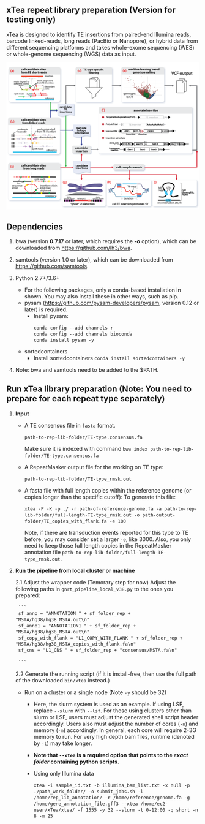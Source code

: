 ## xTea repeat library preparation (Version for testing only)

xTea is designed to identify TE insertions from paired-end Illumina reads, barcode linked-reads, long reads (PacBio or Nanopore), or hybrid data from different sequencing platforms and takes whole-exome sequencing (WES) or whole-genome sequencing (WGS) data as input. 

![alt text](./xTea_workflow.png)


## Dependencies

1. bwa (version **0.7.17** or later, which requires the **-o** option), which can be downloaded from https://github.com/lh3/bwa.
2. samtools (version 1.0 or later), which can be downloaded from https://github.com/samtools.
3. Python 2.7+/3.6+
	+ For the following packages, only a conda-based installation in shown. You may also install these in other ways, such as pip. 
	+ pysam (https://github.com/pysam-developers/pysam, version 0.12 or later) is required.
		+ Install pysam:
			```
			conda config --add channels r
			conda config --add channels bioconda
			conda install pysam -y
			```
	+ sortedcontainers
		+ Install sortedcontainers
		`conda install sortedcontainers -y`

4. Note: bwa and samtools need to be added to the $PATH.



## Run xTea library preparation (Note: You need to prepare for each repeat type separately)
1. **Input**
	+ A TE consensus file in `fasta` format.
	
		```
		path-to-rep-lib-folder/TE-type.consensus.fa
		```
	
		Make sure it is indexed with command `bwa index path-to-rep-lib-folder/TE-type.consensus.fa`

	+ A RepeatMasker output file for the working on TE type:
		```
		path-to-rep-lib-folder/TE-type_rmsk.out
		```
	
	+ A fasta file with full length copies within the reference genome (or copies longer than the specific cutoff):
		To generate this file:

		```
		xtea -P -K -p ./ -r path-of-reference-genome.fa -a path-to-rep-lib-folder/full-length-TE-type_rmsk.out -o path-output-folder/TE_copies_with_flank.fa -e 100 
		```
		Note, if there are transduction events reported for this type to TE before, you may consider set a larger `-e`, like 3000. Also, you only need to keep those full length copies in the RepeatMasker annotation file `path-to-rep-lib-folder/full-length-TE-type_rmsk.out`.


2. **Run the pipeline from local cluster or machine**

	2.1 Adjust the wrapper code (Temorary step for now)
		Adjust the following paths in `gnrt_pipeline_local_v38.py` to the ones you prepared:

		```
		sf_anno = "ANNOTATION " + sf_folder_rep + "MSTA/hg38/hg38_MSTA.out\n"
        sf_anno1 = "ANNOTATION1 " + sf_folder_rep + "MSTA/hg38/hg38_MSTA.out\n"
        sf_copy_with_flank = "L1_COPY_WITH_FLANK " + sf_folder_rep + "MSTA/hg38/hg38_MSTA_copies_with_flank.fa\n"
        sf_cns = "L1_CNS " + sf_folder_rep + "consensus/MSTA.fa\n"

		```

	2.2 Generate the running script (if it is install-free, then use the full path of the downloaded `bin/xtea` instead.)
			
	+ Run on a cluster or a single node (Note `-y` should be 32)
		+ Here, the slurm system is used as an example. If using LSF, replace `--slurm` with `--lsf`. For those using clusters other than slurm or LSF, users must adjust the generated shell script header accordingly. Users also must adjust the number of cores (`-n`) and memory (`-m`) accordingly. In general, each core will require 2-3G memory to run. For very high depth bam files, runtime (denoted by `-t`) may take longer.
		+ **Note that `--xtea` is a required option that points to the *exact folder* containing python scripts.**

		+ Using only Illumina data
			```
			xtea -i sample_id.txt -b illumina_bam_list.txt -x null -p ./path_work_folder/ -o submit_jobs.sh -l /home/rep_lib_annotation/ -r /home/reference/genome.fa -g /home/gene_annotation_file.gff3 --xtea /home/ec2-user/xTea/xtea/ -f 1555 -y 32 --slurm -t 0-12:00 -q short -n 8 -m 25
			```


		

